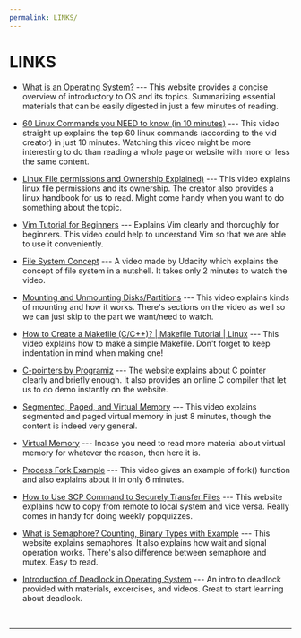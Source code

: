 ```yaml
---
permalink: LINKS/
---
```


# LINKS

* [What is an Operating System?](https://www.guru99.com/operating-system-tutorial.html) --- 
This website provides a concise overview of introductory to OS and its topics. Summarizing essential materials that can be easily digested in just a few minutes of reading.

* [60 Linux Commands you NEED to know (in 10 minutes)](https://www.youtube.com/watch?v=gd7BXuUQ91w) --- 
This video straight up explains the top 60 linux commands (according to the vid creator) in just 10 minutes.
Watching this video might be more interesting to do than reading a whole page or website with more or less the same content.

* [Linux File permissions and Ownership Explained)](https://www.youtube.com/watch?v=k1yzI7c6Fzk) ---
This video explains linux file permissions and its ownership. The creator also provides a linux handbook for us to read. Might come handy when you want to do something about the topic.

* [Vim Tutorial for Beginners](https://www.youtube.com/watch?v=RZ4p-saaQkc) ---
Explains Vim clearly and thoroughly for beginners. This video could help to understand Vim so that we are able to use it conveniently.

* [File System Concept](https://www.youtube.com/watch?v=mzUyMy7Ihk0) ---
A video made by Udacity which explains the concept of file system in a nutshell. It takes only 2 minutes to watch the video.  

* [Mounting and Unmounting Disks/Partitions](https://www.youtube.com/watch?v=F-a_BBAGfkE) ---
This video explains kinds of mounting and how it works. There's sections on the video as well so we can just skip to the part we want/need to watch.

* [How to Create a Makefile (C/C++)? | Makefile Tutorial | Linux](https://www.youtube.com/watch?v=O5mG8H36V44) ---
This video explains how to make a simple Makefile. Don't forget to keep indentation in mind when making one!

* [C-pointers by Programiz](https://www.programiz.com/c-programming/c-pointers) ---
The website explains about C pointer clearly and briefly enough. It also provides an online C compiler that let us to do demo instantly on the website.

* [Segmented, Paged, and Virtual Memory](https://www.youtube.com/watch?v=p9yZNLeOj4s) ---
This video explains segmented and paged virtual memory in just 8 minutes, though the content is indeed very general. 

* [Virtual Memory](https://www.tutorialspoint.com/operating_system/os_virtual_memory.htm) ---
Incase you need to read more material about virtual memory for whatever the reason, then here it is.

* [Process Fork Example](https://www.youtube.com/watch?v=WcsZvdlLkPw) ---
This video gives an example of fork() function and also explains about it in only 6 minutes.

* [How to Use SCP Command to Securely Transfer Files](https://linuxize.com/post/how-to-use-scp-command-to-securely-transfer-files/) ---
This website explains how to copy from remote to local system and vice versa. Really comes in handy for doing weekly popquizzes.

* [What is Semaphore? Counting, Binary Types with Example](https://www.guru99.com/semaphore-in-operating-system.html) ---
This website explains semaphores. It also explains how wait and signal operation works. There's also difference between semaphore and mutex. Easy to read. 

* [Introduction of Deadlock in Operating System](https://www.geeksforgeeks.org/introduction-of-deadlock-in-operating-system/) ---
An intro to deadlock provided with materials, excercises, and videos. Great to start learning about deadlock.

<br>
<hr>
